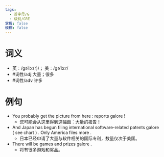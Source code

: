 ```yaml
---
tags:
  - 首字母/G
  - 级别/GRE
掌握: false
模糊: false
---
```

# 词义
- 英：/ɡəˈlɔː(r)/； 美：/ɡəˈlɔːr/
- #词性/adj  大量；很多
- #词性/adv  许多
# 例句
- You probably get the picture from here : reports galore !
	- 您可能会从这里得到这幅画：大量的报告！
- And Japan has begun filing international software-related patents galore ( see chart ) . Only America files more .
	- 日本已经申请了大量与软件相关的国际专利，数量仅次于美国。
- There will be games and prizes galore .
	- 将有很多游戏和奖品。
